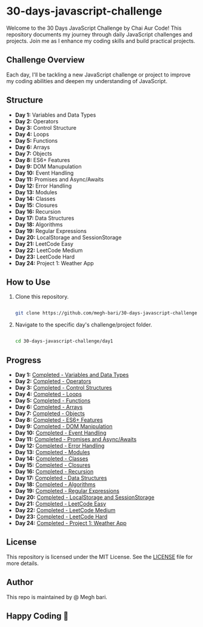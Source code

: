 # 30-days-javascript-challenge

Welcome to the 30 Days JavaScript Challenge by Chai Aur Code! This repository documents my journey through daily JavaScript challenges and projects. Join me as I enhance my coding skills and build practical projects.

## Challenge Overview

Each day, I'll be tackling a new JavaScript challenge or project to improve my coding abilities and deepen my understanding of JavaScript.

## Structure

- **Day 1:** Variables and Data Types
- **Day 2:** Operators
- **Day 3:** Control Structure
- **Day 4:** Loops
- **Day 5:** Functions
- **Day 6:** Arrays
- **Day 7:** Objects
- **Day 8:** ES6+ Features
- **Day 9:** DOM Manupulation
- **Day 10:** Event Handling
- **Day 11:** Promises and Async/Awaits
- **Day 12:** Error Handling
- **Day 13:** Modules
- **Day 14:** Classes
- **Day 15:** Closures
- **Day 16:** Recursion
- **Day 17:** Data Structures
- **Day 18:** Algorithms
- **Day 19:** Regular Expressions
- **Day 20:** LocalStorage and SessionStorage
- **Day 21:** LeetCode Easy
- **Day 22:** LeetCode Medium
- **Day 23:** LeetCode Hard
- **Day 24:** Project 1: Weather App

## How to Use

1. Clone this repository.

   ```bash

   git clone https://github.com/megh-bari/30-days-javascript-challenge.git

   ```

2. Navigate to the specific day's challenge/project folder.

   ```bash

   cd 30-days-javascript-challenge/day1

   ```

## Progress

- **Day 1:** [Completed - Variables and Data Types](Progress.md#day-1-variables-and-data-types)
- **Day 2:** [Completed - Operators](Progress.md#day-2-operators)
- **Day 3:** [Completed - Control Structures](Progress.md#day-3-control-structures)
- **Day 4:** [Completed - Loops](Progress.md#day-4-loops)
- **Day 5:** [Completed - Functions](Progress.md#day-5-functions)
- **Day 6:** [Completed - Arrays](Progress.md#day-6-arrays)
- **Day 7:** [Completed - Objects](Progress.md#day-7-objects)
- **Day 8:** [Completed - ES6+ Features](Progress.md#day-8-es6-features)
- **Day 9:** [Completed - DOM Manipulation](Progress.md#day-9-dom-manipulation)
- **Day 10:** [Completed - Event Handling](Progress.md#day-10-event-handling)
- **Day 11:** [Completed - Promises and Async/Awaits](Progress.md#day-11-promises-and-async-and-awaits)
- **Day 12:** [Completed - Error Handling](Progress.md#day-12-error-handling)
- **Day 13:** [Completed - Modules](Progress.md#day-13-modules)
- **Day 14:** [Completed - Classes](Progress.md#day-14-classes)
- **Day 15:** [Completed - Closures](Progress.md#day-15-closures)
- **Day 16:** [Completed - Recursion](Progress.md#day-16-recursion)
- **Day 17:** [Completed - Data Structures](Progress.md#day-17-data-structures)
- **Day 18:** [Completed - Algorithms](Progress.md#day-18-algorithms)
- **Day 19:** [Completed - Regular Expressions](Progress.md#day-19-regular-expressions)
- **Day 20:** [Completed - LocalStorage and SessionStorage](Progress.md#day-20-localstorage-and-sessionstorage)
- **Day 21:** [Completed - LeetCode Easy](Progress.md#day-21-leetcode-easy)
- **Day 22:** [Completed - LeetCode Medium](Progress.md#day-22-leetcode-medium)
- **Day 23:** [Completed - LeetCode Hard](Progress.md#day-23-leetcode-hard)
- **Day 24:** [Completed - Project 1: Weather App](Progress.md#day-24-project-1-weather-app)

## License

This repository is licensed under the MIT License. See the [LICENSE](./LICENSE) file for more details.

## Author

This repo is maintained by @ Megh bari.

## Happy Coding 🎈
